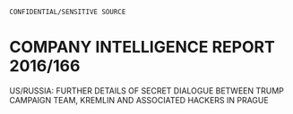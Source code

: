 ```
CONFIDENTIAL/SENSITIVE SOURCE
```

# COMPANY INTELLIGENCE REPORT 2016/166

US/RUSSIA: FURTHER DETAILS OF SECRET DIALOGUE BETWEEN TRUMP CAMPAIGN TEAM, KREMLIN AND ASSOCIATED HACKERS IN PRAGUE

